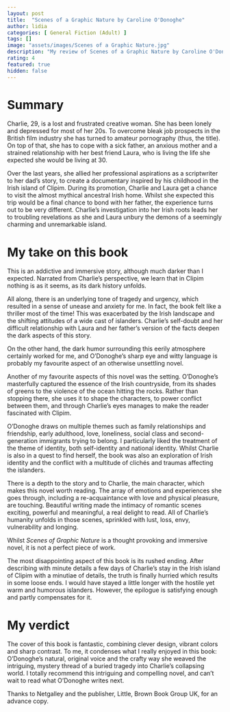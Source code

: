 ```yaml
---
layout: post
title:  "Scenes of a Graphic Nature by Caroline O'Donoghe"
author: lidia
categories: [ General Fiction (Adult) ]
tags: []
image: "assets/images/Scenes of a Graphic Nature.jpg"
description: "My review of Scenes of a Graphic Nature by Caroline O'Donoghe"
rating: 4
featured: true
hidden: false
---
```


# Summary

Charlie, 29, is a lost and frustrated creative woman. She has been lonely and depressed for most of her 20s. To overcome bleak job prospects in the British film industry she has turned to amateur pornography (thus, the title). On top of that, she has to cope with a sick father, an anxious mother and a strained relationship with her best friend Laura, who is living the life she expected she would be living at 30.

Over the last years, she allied her professional aspirations as a scriptwriter to her dad’s story, to create a documentary inspired by his childhood in the Irish island of Clipim. During its promotion, Charlie and Laura get a chance to visit the almost mythical ancestral Irish home. Whilst she expected this trip would be a final chance to bond with her father, the experience turns out to be very different. Charlie’s investigation into her Irish roots leads her to troubling revelations as she and Laura unbury the demons of a seemingly charming and unremarkable island.

# My take on this book

This is an addictive and immersive story, although much darker than I expected. Narrated from Charlie’s perspective, we learn that in Clipim nothing is as it seems, as its dark history unfolds.

All along, there is an underlying tone of tragedy and urgency, which resulted in a sense of unease and anxiety for me. In fact, the book felt like a thriller most of the time! This was exacerbated by the Irish landscape and the shifting attitudes of a wide cast of islanders. Charlie’s self-doubt and her difficult relationship with Laura and her father’s version of the facts deepen the dark aspects of this story. 

On the other hand, the dark humor surrounding this eerily atmosphere certainly worked for me, and O’Donoghe’s sharp eye and witty language is probably my favourite aspect of an otherwise unsettling novel. 

Another of my favourite aspects of this novel was the setting. O’Donoghe’s masterfully captured the essence of the Irish countryside, from its shades of greens to the violence of the ocean hitting the rocks. Rather than stopping there, she uses it to shape the characters, to power conflict between them, and through Charlie’s eyes manages to make the reader fascinated with Clipim. 

O’Donoghe draws on multiple themes such as family relationships and friendship, early adulthood, love, loneliness, social class and second-generation immigrants trying to belong.
I particularly liked the treatment of the theme of identity, both self-identity and national identity. Whilst Charlie is also in a quest to find herself, the book was also an exploration of Irish identity and the conflict with a multitude of clichés and traumas affecting the islanders.

There is a depth to the story and to Charlie, the main character, which makes this novel worth reading. 
The array of emotions and experiences she goes through, including a re-acquaintance with love and physical pleasure, are touching. Beautiful writing made the intimacy of romantic scenes exciting, powerful and meaningful, a real delight to read. All of Charlie’s humanity unfolds in those scenes, sprinkled with lust, loss, envy, vulnerability and longing. 

Whilst *Scenes of Graphic Nature* is a thought provoking and immersive novel, it is not a perfect piece of work.

The most disappointing aspect of this book is its rushed ending. After describing with minute details a few days of Charlie’s stay in the Irish island of Clipim with a minutiae of details, the truth is finally hurried which results in some loose ends. I would have stayed a little longer with the hostile yet warm and humorous islanders. However, the epilogue is satisfying enough and partly compensates for it. 

# My verdict

The cover of this book is fantastic, combining clever design, vibrant colors and sharp contrast. To me, it condenses what I really enjoyed in this book: O’Donoghe’s natural, original voice and the crafty way she weaved the intriguing, mystery thread of a buried tragedy into Charlie’s collapsing world.
I totally recommend this intriguing and compelling novel, and can’t wait to read what O’Donoghe writes next.

Thanks to Netgalley and the publisher, Little, Brown Book Group UK, for an advance copy.



